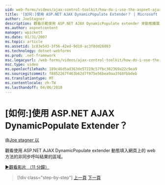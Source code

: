 ```yaml
---
uid: web-forms/videos/ajax-control-toolkit/how-do-i-use-the-aspnet-ajax-dynamicpopulate-extender
title: '[如何:]使用 ASP.NET AJAX DynamicPopulate Extender？ | Microsoft Docs'
author: JoeStagner
description: 觀看示範使用 ASP.NET AJAX DynamicPopulate extender 來動態擴展結果的非同步的 ca 網頁的區域...
ms.author: aspnetcontent
manager: wpickett
ms.date: 01/31/2007
ms.topic: article
ms.assetid: 1c83e543-3f56-42ed-9d10-ac3f8dd26093
ms.technology: dotnet-webforms
ms.prod: .net-framework
msc.legacyurl: /web-forms/videos/ajax-control-toolkit/how-do-i-use-the-aspnet-ajax-dynamicpopulate-extender
msc.type: video
ms.openlocfilehash: 189c46d5ad363de57219c57fbc382369a22c9ea9
ms.sourcegitcommit: f8852267f463b62d7f975e56bea9aa3f68fbbdeb
ms.translationtype: MT
ms.contentlocale: zh-TW
ms.lasthandoff: 04/06/2018
---
```

<a name="how-do-i-use-the-aspnet-ajax-dynamicpopulate-extender"></a>[如何:]使用 ASP.NET AJAX DynamicPopulate Extender？
====================
由[Joe stagner 以](https://github.com/JoeStagner)

觀看使用 ASP.NET AJAX DynamicPopulate extender 動態填入網頁上的 web 方法的非同步呼叫結果的區域。

[&#9654;觀看影片 （11 分鐘）](https://channel9.msdn.com/Blogs/ASP-NET-Site-Videos/how-do-i-use-the-aspnet-ajax-dynamicpopulate-extender)

> [!div class="step-by-step"]
> [上一頁](how-do-i-use-the-aspnet-ajax-draggable-panel-extender.md)
> [下一頁](how-do-i-use-the-aspnet-ajax-filteredtextbox-extender.md)
